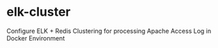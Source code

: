 # elk-cluster
Configure ELK + Redis Clustering for processing Apache Access Log in Docker Environment
